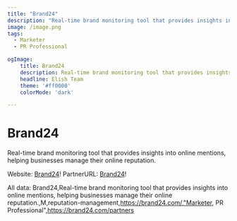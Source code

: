 ```yaml
---
title: "Brand24"
description: "Real-time brand monitoring tool that provides insights into online mentions, helping businesses manage their online reputation."
image: /image.png
tags:
  - Marketer
  - PR Professional

ogImage:
    title: Brand24
    description: Real-time brand monitoring tool that provides insights into online mentions, helping businesses manage their online reputation.
    headline: Elish Team
    theme: '#ff0000'
    colorMode: 'dark'

---
```


# Brand24

Real-time brand monitoring tool that provides insights into online mentions, helping businesses manage their online reputation.

Website: [Brand24](https://brand24.com/)!
PartnerURL: [Brand24](https://brand24.com/partners)!

All data:
Brand24,Real-time brand monitoring tool that provides insights into online mentions, helping businesses manage their online reputation.,M,reputation-management,https://brand24.com/,"Marketer, PR Professional",https://brand24.com/partners